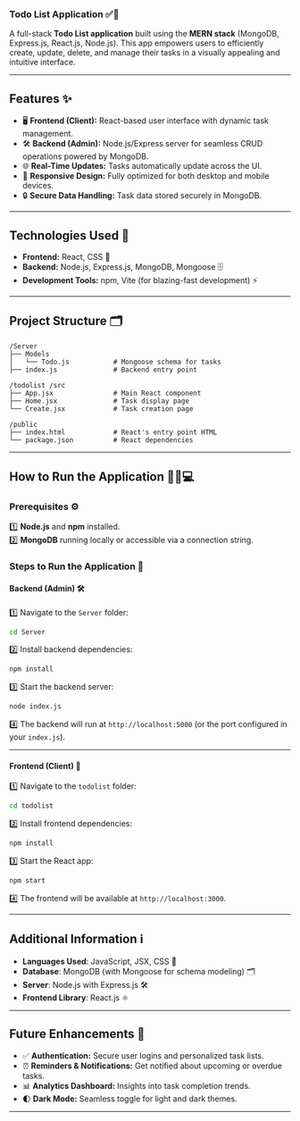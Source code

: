 ### Todo List Application ✅📝  

A full-stack **Todo List application** built using the **MERN stack** (MongoDB, Express.js, React.js, Node.js). This app empowers users to efficiently create, update, delete, and manage their tasks in a visually appealing and intuitive interface.  

---  

## Features ✨  
- 🖥️ **Frontend (Client):** React-based user interface with dynamic task management.  
- 🛠️ **Backend (Admin):** Node.js/Express server for seamless CRUD operations powered by MongoDB.  
- 🌐 **Real-Time Updates:** Tasks automatically update across the UI.  
- 📱 **Responsive Design:** Fully optimized for both desktop and mobile devices.  
- 🔒 **Secure Data Handling:** Task data stored securely in MongoDB.  

---  

## Technologies Used 🚀  
- **Frontend:** React, CSS 🎨  
- **Backend:** Node.js, Express.js, MongoDB, Mongoose 🗄️  
- **Development Tools:** npm, Vite (for blazing-fast development) ⚡  

---  

## Project Structure 🗂️  
```  
/Server  
├── Models  
│   └── Todo.js           # Mongoose schema for tasks  
├── index.js              # Backend entry point  

/todolist /src  
├── App.jsx               # Main React component  
├── Home.jsx              # Task display page  
└── Create.jsx            # Task creation page  

/public  
├── index.html            # React's entry point HTML  
└── package.json          # React dependencies  
```  

---  

## How to Run the Application 🏃‍♂️💻  

### Prerequisites ⚙️  
1️⃣ **Node.js** and **npm** installed.  
2️⃣ **MongoDB** running locally or accessible via a connection string.  

### Steps to Run the Application 🔧  

#### Backend (Admin) 🛠️  
1️⃣ Navigate to the `Server` folder:  
   ```bash  
   cd Server  
   ```  

2️⃣ Install backend dependencies:  
   ```bash  
   npm install  
   ```  

3️⃣ Start the backend server:  
   ```bash  
   node index.js  
   ```  

4️⃣ The backend will run at `http://localhost:5000` (or the port configured in your `index.js`).  

---  

#### Frontend (Client) 🎨  
1️⃣ Navigate to the `todolist` folder:  
   ```bash  
   cd todolist  
   ```  

2️⃣ Install frontend dependencies:  
   ```bash  
   npm install  
   ```  

3️⃣ Start the React app:  
   ```bash  
   npm start  
   ```  

4️⃣ The frontend will be available at `http://localhost:3000`.  

---  

## Additional Information ℹ️  
- **Languages Used**: JavaScript, JSX, CSS 🎨  
- **Database**: MongoDB (with Mongoose for schema modeling) 🗂️  
- **Server**: Node.js with Express.js 🛠️  
- **Frontend Library**: React.js ⚛️  

---  

## Future Enhancements 🚀  
- ✅ **Authentication:** Secure user logins and personalized task lists.  
- ⏰ **Reminders & Notifications:** Get notified about upcoming or overdue tasks.  
- 📊 **Analytics Dashboard:** Insights into task completion trends.  
- 🌓 **Dark Mode:** Seamless toggle for light and dark themes.  

---  

